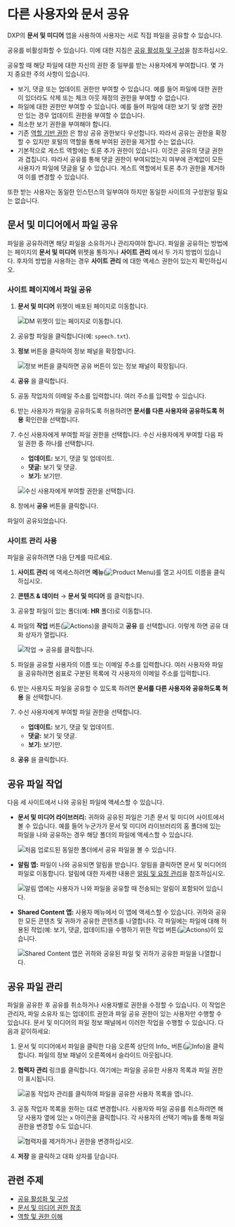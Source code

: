 # 다른 사용자와 문서 공유

DXP의 **문서 및 미디어** 앱을 사용하여 사용자는 서로 직접 파일을 공유할 수 있습니다.

공유를 비활성화할 수 있습니다. 이에 대한 지침은 [공유 활성화 및 구성](./enabling-and-configuring-sharing.md)을 참조하십시오.

공유할 때 해당 파일에 대한 자신의 권한 중 일부를 받는 사용자에게 부여합니다. 몇 가지 중요한 주의 사항이 있습니다.

* 보기, 댓글 또는 업데이트 권한만 부여할 수 있습니다. 예를 들어 파일에 대한 권한이 있더라도 삭제 또는 체크 아웃 재정의 권한을 부여할 수 없습니다.
* 파일에 대한 권한만 부여할 수 있습니다. 예를 들어 파일에 대한 보기 및 설명 권한만 있는 경우 업데이트 권한을 부여할 수 없습니다.
* 최소한 보기 권한을 부여해야 합니다.
* 기존 [역할 기반 권한](../../../../users-and-permissions/roles-and-permissions/understanding-roles-and-permissions.md) 은 항상 공유 권한보다 우선합니다. 따라서 공유는 권한을 확장할 수 있지만 포털의 역할을 통해 부여된 권한을 제거할 수는 없습니다.
* 기본적으로 게스트 역할에는 토론 추가 권한이 있습니다. 이것은 공유의 댓글 권한과 겹칩니다. 따라서 공유를 통해 댓글 권한이 부여되었는지 여부에 관계없이 모든 사용자가 파일에 댓글을 달 수 있습니다. 게스트 역할에서 토론 추가 권한을 제거하여 이를 변경할 수 있습니다.

또한 받는 사용자는 동일한 인스턴스의 일부여야 하지만 동일한 사이트의 구성원일 필요는 없습니다.

## 문서 및 미디어에서 파일 공유

파일을 공유하려면 해당 파일을 소유하거나 관리자여야 합니다. 파일을 공유하는 방법에는 페이지의 **문서 및 미디어** 위젯을 통하거나 **사이트 관리** 에서 두 가지 방법이 있습니다. 후자의 방법을 사용하는 경우 **사이트 관리** 에 대한 액세스 권한이 있는지 확인하십시오.

### 사이트 페이지에서 파일 공유

1. **문서 및 미디어** 위젯이 배포된 페이지로 이동합니다.

    ![DM 위젯이 있는 페이지로 이동합니다.](./sharing-documents-with-other-users/images/01.png)

1. 공유할 파일을 클릭합니다(예: `speech.txt`).
1. **정보** 버튼을 클릭하여 정보 패널을 확장합니다.

    ![정보 버튼을 클릭하면 공유 버튼이 있는 정보 패널이 확장됩니다.](./sharing-documents-with-other-users/images/02.png)

1. **공유** 을 클릭합니다.
1. 공동 작업자의 이메일 주소를 입력합니다. 여러 주소를 입력할 수 있습니다.
1. 받는 사용자가 파일을 공유하도록 허용하려면 **문서를 다른 사용자와 공유하도록 허용** 확인란을 선택합니다.
1. 수신 사용자에게 부여할 파일 권한을 선택합니다. 수신 사용자에게 부여할 다음 파일 권한 중 하나를 선택합니다.

    * **업데이트:** 보기, 댓글 및 업데이트.
    * **댓글:** 보기 및 댓글.
    * **보기:** 보기만.

    ![수신 사용자에게 부여할 권한을 선택합니다.](./sharing-documents-with-other-users/images/03.png)

1. 창에서 **공유** 버튼을 클릭합니다.

파일이 공유되었습니다.

### 사이트 관리 사용

파일을 공유하려면 다음 단계를 따르세요.

1. **사이트 관리** 에 액세스하려면 **메뉴**(![Product Menu](../../../../images/icon-menu.png))를 열고 사이트 이름을 클릭하십시오.
1. **콘텐츠 & 데이터** &rarr; **문서 및 미디어** 를 클릭합니다.
1. 공유할 파일이 있는 폴더(예: **HR** 폴더)로 이동합니다.
1. 파일의 **작업** 버튼(![Actions](../../../../images/icon-actions.png))을 클릭하고 **공유** 를 선택합니다. 이렇게 하면 공유 대화 상자가 열립니다.

    ![작업 &rarr; 공유를 클릭합니다.](./sharing-documents-with-other-users/images/04.png)

1. 파일을 공유할 사용자의 이름 또는 이메일 주소를 입력합니다. 여러 사용자와 파일을 공유하려면 쉼표로 구분된 목록에 각 사용자의 이메일 주소를 입력합니다.
1. 받는 사용자도 파일을 공유할 수 있도록 하려면 **문서를 다른 사용자와 공유하도록 허용** 을 선택합니다.
1. 수신 사용자에게 부여할 파일 권한을 선택합니다.

    * **업데이트:** 보기, 댓글 및 업데이트.
    * **댓글:** 보기 및 댓글.
    * **보기:** 보기만.

1. **공유** 을 클릭합니다.

## 공유 파일 작업

다음 세 사이트에서 나와 공유된 파일에 액세스할 수 있습니다.

* **문서 및 미디어 라이브러리:** 귀하와 공유된 파일은 기존 문서 및 미디어 사이트에서 볼 수 있습니다. 예를 들어 누군가가 문서 및 미디어 라이브러리의 홈 폴더에 있는 파일을 나와 공유하는 경우 해당 폴더의 파일에 액세스할 수 있습니다.

    ![처음 업로드된 동일한 폴더에서 공유 파일을 볼 수 있습니다.](./sharing-documents-with-other-users/images/05.png)

* **알림 앱:** 파일이 나와 공유되면 알림을 받습니다. 알림을 클릭하면 문서 및 미디어의 파일로 이동합니다. 알림에 대한 자세한 내용은 [알림 및 요청 관리](../../../../collaboration-and-social/notifications-and-requests/user-guide/managing-notifications-and-requests.md)을 참조하십시오.

    ![알림 앱에는 사용자가 나와 파일을 공유할 때 전송되는 알림이 포함되어 있습니다.](./sharing-documents-with-other-users/images/06.png)

* **Shared Content 앱:** 사용자 메뉴에서 이 앱에 액세스할 수 있습니다. 귀하와 공유한 모든 콘텐츠 및 귀하가 공유한 콘텐츠를 나열합니다. 각 파일에는 파일에 대해 허용된 작업(예: 보기, 댓글, 업데이트)을 수행하기 위한 작업 버튼(![Actions](../../../../images/icon-actions.png))이 있습니다.

    ![Shared Content 앱은 귀하와 공유된 파일 및 귀하가 공유한 파일을 나열합니다.](./sharing-documents-with-other-users/images/07.png)

## 공유 파일 관리

파일을 공유한 후 공유를 취소하거나 사용자별로 권한을 수정할 수 있습니다. 이 작업은 관리자, 파일 소유자 또는 업데이트 권한과 파일 공유 권한이 있는 사용자만 수행할 수 있습니다. 문서 및 미디어의 파일 정보 패널에서 이러한 작업을 수행할 수 있습니다. 다음과 같이하세요:

1. 문서 및 미디어에서 파일을 클릭한 다음 오른쪽 상단의 Info_ 버튼(![Info](../../../../images/icon-information.png))을 클릭합니다. 파일의 정보 패널이 오른쪽에서 슬라이드 아웃됩니다.

1. **협력자 관리** 링크를 클릭합니다. 여기에는 파일을 공유한 사용자 목록과 파일 권한이 표시됩니다.

   ![공동 작업자 관리를 클릭하여 파일을 공유한 사용자 목록을 엽니다.](./sharing-documents-with-other-users/images/08.png)

1. 공동 작업자 목록을 원하는 대로 변경합니다. 사용자와 파일 공유를 취소하려면 해당 사용자 옆에 있는 `x` 아이콘을 클릭합니다. 각 사용자의 선택기 메뉴를 통해 파일 권한을 변경할 수도 있습니다.

   ![협력자를 제거하거나 권한을 변경하십시오.](./sharing-documents-with-other-users/images/09.png)

1. **저장** 을 클릭하고 대화 상자를 닫습니다.

## 관련 주제

* [공유 활성화 및 구성](./enabling-and-configuring-sharing.md)
* [문서 및 미디어 권한 참조](./documents-and-media-permissions-reference.md)
* [역할 및 권한 이해](../../../../users-and-permissions/roles-and-permissions/understanding-roles-and-permissions.md)
